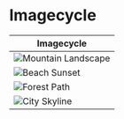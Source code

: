 # Imagecycle

| Imagecycle |
|------------|
| ![Mountain Landscape](https://allabout.network/media_188fa5bcd003e5a2d56e7ad3ca233300c9e52f1e5.png) |
| ![Beach Sunset](https://allabout.network/media_14e918fa88c2a9a810fd454fa04f0bd152c01fed2.jpeg) |
| ![Forest Path](https://allabout.network/media_1d92670adcfb7a18a062e49fd7967f4e9f76d8a52.jpeg) |
| ![City Skyline](https://allabout.network/media_1e744525e97292dcd074e9b1c7ab2cf47a048f292.jpeg) |